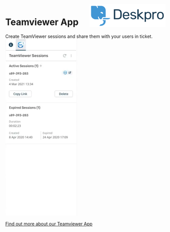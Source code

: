 <img align="right" alt="Deskpro" src="https://raw.githubusercontent.com/DeskproApps/teamviewer/master/docs/assets/deskpro-logo.svg" />

# Teamviewer App

Create TeamViewer sessions and share them with your users in ticket.
![Teamviewer App - Deskpro](https://raw.githubusercontent.com/DeskproApps/teamviewer/master/docs/assets/teamviewer_screenshot_01.png)

[Find out more about our Teamviewer App](https://www.deskpro.com/apps/teamviewer)
